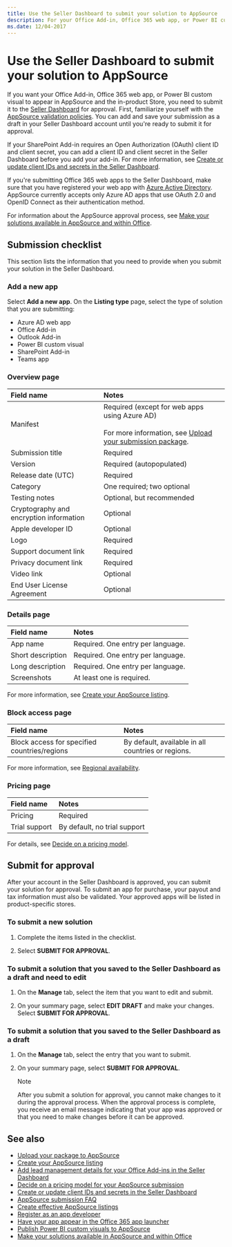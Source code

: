 ```yaml
---
title: Use the Seller Dashboard to submit your solution to AppSource
description: For your Office Add-in, Office 365 web app, or Power BI custom visual to appear in the AppSource, you need to submit it to the Seller Dashboard for approval.
ms.date: 12/04-2017
---
```


# Use the Seller Dashboard to submit your solution to AppSource

If you want your Office Add-in, Office 365 web app, or Power BI custom visual to appear in AppSource and the in-product Store, you need to submit it to the [Seller Dashboard](http://go.microsoft.com/fwlink/?LinkId=248605) for approval. First, familiarize yourself with the [AppSource validation policies](validation-policies.md). You can add and save your submission as a draft in your Seller Dashboard account until you're ready to submit it for approval.

If your SharePoint Add-in requires an Open Authorization (OAuth) client ID and client secret, you can add a client ID and client secret in the Seller Dashboard before you add your add-in. For more information, see [Create or update client IDs and secrets in the Seller Dashboard](create-or-update-client-ids-and-secrets.md).

If you're submitting Office 365 web apps to the Seller Dashboard, make sure that you have registered your web app with [Azure Active Directory](https://msdn.microsoft.com/office/office365/HowTo/add-common-consent-manually).  AppSource currently accepts only Azure AD apps that use OAuth 2.0 and OpenID Connect as their authentication method.

For information about the AppSource approval process, see [Make your solutions available in AppSource and within Office](submit-to-the-office-store.md).

## Submission checklist

This section lists the information that you need to provide when you submit your solution in the Seller Dashboard. 

### Add a new app

Select **Add a new app**. On the **Listing type** page, select the type of solution that you are submitting:

- Azure AD web app
- Office Add-in
- Outlook Add-in
- Power BI custom visual
- SharePoint Add-in
- Teams app

### Overview page

|**Field name**|**Notes**|
|:-------------|:-------|
|Manifest|Required (except for web apps using Azure AD)<br/><br/>For more information, see [Upload your submission package](upload-package.md).|
|Submission title|Required|
|Version|Required (autopopulated)|
|Release date (UTC)|Required|
|Category|One required; two optional|
|Testing notes|Optional, but recommended|
|Cryptography and encryption information|Optional|
|Apple developer ID|Optional|
|Logo|Required|
|Support document link|Required|
|Privacy document link|Required|
|Video link|Optional|
|End User License Agreement|Optional|

### Details page

|**Field name**|**Notes**|
|:-------------|:-------|
|App name|Required. One entry per language.|
|Short description|Required. One entry per language.|
|Long description|Required. One entry per language.|
|Screenshots|At least one is required.|

For more information, see [Create your AppSource listing](office-store-listing.md).

### Block access page

|**Field name**|**Notes**|
|:-------------|:-------|
|Block access for specified countries/regions|By default, available in all countries or regions.|

For more information, see [Regional availability](office-store-listing.md#regional-availability).

### Pricing page

|**Field name**|**Notes**|
|:-------------|:-------|
|Pricing|Required|
|Trial support|By default, no trial support|

For details, see [Decide on a pricing model](decide-on-a-pricing-model.md).


## Submit for approval

After your account in the Seller Dashboard is approved, you can submit your solution for approval. To submit an app for purchase, your payout and tax information must also be validated. Your approved apps will be listed in product-specific stores.

### To submit a new solution

1. Complete the items listed in the checklist.

2. Select **SUBMIT FOR APPROVAL**.

### To submit a solution that you saved to the Seller Dashboard as a draft and need to edit

1. On the **Manage** tab, select the item that you want to edit and submit.

2. On your summary page, select **EDIT DRAFT** and make your changes. Select **SUBMIT FOR APPROVAL**.

### To submit a solution that you saved to the Seller Dashboard as a draft

1. On the **Manage** tab, select the entry that you want to submit.

2. On your summary page, select **SUBMIT FOR APPROVAL**.
    
    > [!NOTE]
    > After you submit a solution for approval, you cannot make changes to it during the approval process. When the approval process is complete, you receive an email message indicating that your app was approved or that you need to make changes before it can be approved. 

## See also
<a name="bk_addresources"> </a>

- [Upload your package to AppSource](upload-package.md)
- [Create your AppSource listing](office-store-listing.md)
- [Add lead management details for your Office Add-ins in the Seller Dashboard](add-lead-management-details.md)
- [Decide on a pricing model for your AppSource submission](decide-on-a-pricing-model.md)
- [Create or update client IDs and secrets in the Seller Dashboard](create-or-update-client-ids-and-secrets.md)
- [AppSource submission FAQ](office-store-submission-faq.md)
- [Create effective AppSource listings](create-effective-office-store-listings.md)
- [Register as an app developer](https://developer.microsoft.com/en-us/store/register)
- [Have your app appear in the Office 365 app launcher](https://msdn.microsoft.com/en-us/office/office365/howto/connect-your-app-to-o365-app-launcher)
- [Publish Power BI custom visuals to AppSource](https://docs.microsoft.com/en-us/power-bi/developer/office-store/)
- [Make your solutions available in AppSource and within Office](submit-to-the-office-store.md)  
 


